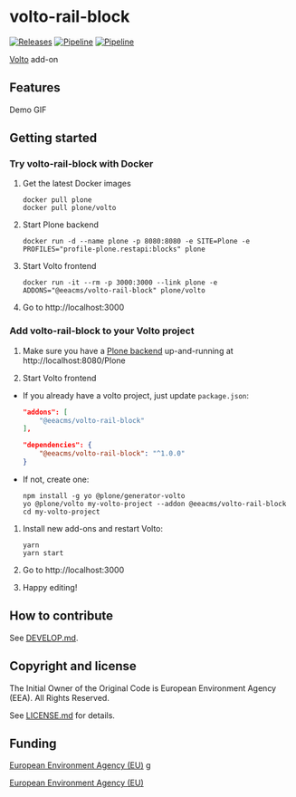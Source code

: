 # volto-rail-block
[![Releases](https://img.shields.io/github/v/release/eea/volto-rail-block)](https://github.com/eea/volto-rail-block/releases)
[![Pipeline](https://ci.eionet.europa.eu/buildStatus/icon?job=volto-addons%2Fvolto-rail-block%2Fmaster&subject=master)](https://ci.eionet.europa.eu/view/Github/job/volto-addons/job/volto-rail-block/job/master/display/redirect)
[![Pipeline](https://ci.eionet.europa.eu/buildStatus/icon?job=volto-addons%2Fvolto-rail-block%2Fdevelop&subject=develop)](https://ci.eionet.europa.eu/view/Github/job/volto-addons/job/volto-rail-block/job/develop/display/redirect)

[Volto](https://github.com/plone/volto) add-on

## Features

Demo GIF

## Getting started

### Try volto-rail-block with Docker

1. Get the latest Docker images

   ```
   docker pull plone
   docker pull plone/volto
   ```

1. Start Plone backend
   ```
   docker run -d --name plone -p 8080:8080 -e SITE=Plone -e PROFILES="profile-plone.restapi:blocks" plone
   ```

1. Start Volto frontend

   ```
   docker run -it --rm -p 3000:3000 --link plone -e ADDONS="@eeacms/volto-rail-block" plone/volto
   ```

1. Go to http://localhost:3000

### Add volto-rail-block to your Volto project

1. Make sure you have a [Plone backend](https://plone.org/download) up-and-running at http://localhost:8080/Plone

1. Start Volto frontend

* If you already have a volto project, just update `package.json`:

   ```JSON
   "addons": [
       "@eeacms/volto-rail-block"
   ],

   "dependencies": {
       "@eeacms/volto-rail-block": "^1.0.0"
   }
   ```

* If not, create one:

   ```
   npm install -g yo @plone/generator-volto
   yo @plone/volto my-volto-project --addon @eeacms/volto-rail-block
   cd my-volto-project
   ```

1. Install new add-ons and restart Volto:

   ```
   yarn
   yarn start
   ```

1. Go to http://localhost:3000

1. Happy editing!

## How to contribute

See [DEVELOP.md](https://github.com/eea/volto-rail-block/blob/master/DEVELOP.md).

## Copyright and license

The Initial Owner of the Original Code is European Environment Agency (EEA).
All Rights Reserved.

See [LICENSE.md](https://github.com/eea/volto-rail-block/blob/master/LICENSE.md) for details.

## Funding

[European Environment Agency (EU)](http://eea.europa.eu)
g

[European Environment Agency (EU)](http://eea.europa.eu)
